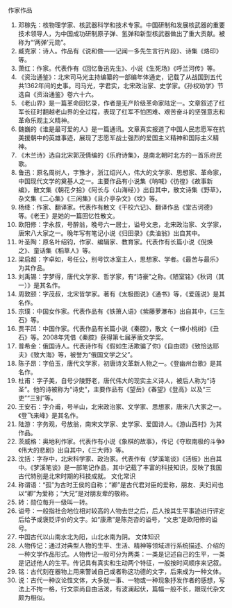 作家作品
1. 邓稼先：核物理学家、核武器科学和技术专家。中国研制和发展核武器的重要技术领导人，为中国成功研制原子弹、氢弹和新型核武器做出了重大贡献。被称为“‘两弹’元勋”。
2. 臧克家：诗人。作品有《说和做——记闻一多先生言行片段》、诗集《烙印》等。
3. 萧红：作家。代表作有《回忆鲁迅先生》、小说《生死场》《呼兰河传》等。
4. 《资治通鉴》：北宋司马光主持编纂的一部编年体通史，记载了从战国到五代共1362年间的史事。司马光，字君实，北宋政治家、史学家。《孙权劝学》节选自《资治通鉴》卷六十六。
5. 《老山界》是一篇革命回忆录，作者是无产阶级革命家陆定一。文章叙述了红军长征时翻越老山界的全过程，表现了红军不怕困难、艰苦奋斗的坚强意志和革命乐观主义精神。
6. 魏巍的《谁是最可爱的人》是一篇通讯。文章真实报道了中国人民志愿军在抗美援朝中的英雄事迹，展现了志愿军战士强烈的爱国主义精神和国际主义精神。
7. 《木兰诗》选自北宋郭茂倩编的《乐府诗集》，是南北朝时北方的一首乐府民歌。
8. 鲁迅：原名周树人，字豫才，浙江绍兴人，伟大的文学家、思想家、革命家，中国现代文学的奠基人之一。主要作品有小说集《呐喊》《彷徨》《故事新编》，散文集《朝花夕拾》《阿长与〈山海经〉》出自其中，散文诗集《野草》，杂文集《二心集》《三闲集》《且介亭杂文》《坟》等。
9. 杨绛：作家、翻译家。代表作有散文《干校六记》、翻译作品《堂吉诃德》等。《老王》是她的一篇回忆性散文。
10. 欧阳修：字永叔，号醉翁，晚号六一居士，谥号文忠，北宋政治家、文学家，唐宋八大家之一。晚年写有笔记小说《归田录》《卖油翁》出自其中。
11. 叶圣陶：原名叶绍钧，作家、编辑家、教育家。代表作有长篇小说《倪焕之》、童话集《稻草人》等。
12. 梁启超：字卓如，号任公，别号饮冰室主人，思想家、学者。《最苦与最乐》为其作品。
13. 刘禹锡：字梦得，唐代文学家、哲学家，有“诗豪”之称。《陋室铭》《秋词（其一）》是其名作。
14. 周敦颐：字茂叔，北宋哲学家。著有《太极图说》《通书》等，《爱莲说》是其名作。
15. 宗璞：中国女作家。代表作品有《铁箫人语》《紫藤萝瀑布》出自其中，《三生石》等。
16. 贾平凹：中国作家。代表作品有长篇小说《秦腔》，散文《一棵小桃树》《丑石》等。2008年凭借《秦腔》获得第七届茅盾文学奖。
17. 普希金：俄国诗人。代表诗作有《假如生活欺骗了你》《自由颂》《致恰达耶夫》《致大海》等，被誉为“俄国文学之父”。
18. 陈子昂：字伯玉，唐代文学家，初唐诗文革新人物之一。《登幽州台歌》是其名作。
19. 杜甫：字子美，自号少陵野老，唐代伟大的现实主义诗人，被后人称为“诗圣”。他的诗被称为“诗史”，主要作品有《望岳》《春望》《登高》以及“三吏”“三别”等。
20. 王安石：字介甫，号半山，北宋政治家、文学家、思想家，唐宋八大家之一。《登飞来峰》是其名作。
21. 陆游：字务观，号放翁，南宋文学家、史学家、爱国诗人。《游山西村》为其作品。
22. 茨威格：奥地利作家。代表作有小说《象棋的故事》，传记《夺取南极的斗争》《伟大的悲剧》出自其中，《三大师》等。
23. 沈括：字存中，北宋科学家、政治家。代表作有《梦溪笔谈》《活板》出自其中。《梦溪笔谈》是一部笔记作品，其中记载了丰富的科技知识，反映了我国古代特别是北宋时期的科技成就。
文化常识
1. 称谓语：“孤”为古时王侯的自称；“卿”是古代君对臣的爱称，朋友、夫妇间也以“卿”为爱称；“大兄”是对朋友辈的敬称。
2. 转：勋位每升一级叫一转。
3. 谥号：一般指社会地位相对较高的人物去世之后，后人按其生平事迹进行评定后给予或褒贬评价的文字。如“康肃”是陈尧咨的谥号，“文忠”是欧阳修的谥号。
4. 中国古代以山南水北为阳，山北水南为阴。
文体知识
1. 人物传记：通过对典型人物的生平、生活、精神等领域进行系统描述、介绍的一种文学作品形式。人物传记一般可分为两类：一类是记述自己的生平，一类是记述他人的生平。传记具有真实和生动两个特征，一般按时间顺序来记叙。
2. 铭：古代刻在器物上用来警诫自己或者称这功德的文字，后来成为一种文体。
3. 说：古代一种议论性文体，大多就一事、一物或一种现象抒发作者的感想，写法上不拘一格，行文崇尚自由活泼，有波澜起伏，篇幅一般不长，跟现代杂文颇为相似。